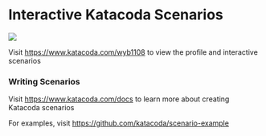 # Interactive Katacoda Scenarios

[![](http://shields.katacoda.com/katacoda/wyb1108/count.svg)](https://www.katacoda.com/wyb1108 "Get your profile on Katacoda.com")

Visit https://www.katacoda.com/wyb1108 to view the profile and interactive scenarios

### Writing Scenarios
Visit https://www.katacoda.com/docs to learn more about creating Katacoda scenarios

For examples, visit https://github.com/katacoda/scenario-example
